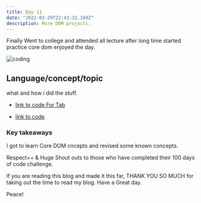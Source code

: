```yaml
---
title: Day 11
date: "2022-03-29T22:43:32.169Z"
description: More DOM projects.
---
```


Finally Went to college and attended all lecture after long time started practice core dom enjoyed the day.

![coding](./webdev.png)

## Language/concept/topic

what and how i did the stuff.

- [link to code For Tab](https://github.com/jay-2000/jsMiniProjects/tree/main/tabs)

- [link to code](https://github.com/jay-2000/lip.py/blob/main/number_guesser.py)

### Key takeaways

I got to learn Core DOM cncepts and revised some known concepts.




Respect++ & Huge Shout outs to those who have completed their 100 days of code challenge.

If you are reading this blog and made it this far, THANK YOU SO MUCH for taking out the time to read my blog. Have a Great day.

Peace!